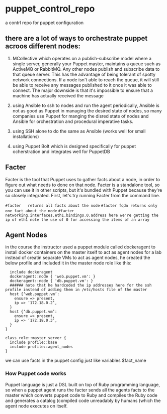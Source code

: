 # puppet_control_repo
a contrl repo for puppet configuration


## there are a lot of ways to orchestrate puppet acroos different nodes:
1. MCollective which operates on a publish-subscribe model where a single server, generally your Puppet master, maintains a queue such as ActiveMQ or RabbitMQ. Any other nodes publish and subscribe data to that queue server. This has the advantage of being tolerant of spotty network connections. If a node isn't able to reach the queue, it will still be able to receive any messages published to it once it was able to connect. The major downside is that it's impossible to ensure that a machine has actually received the message

2. using Ansible to ssh to nodes and run the agent periodically, Ansible is not as good as Puppet in managing the desired state of nodes, so many companies use Puppet for manging the disred state of nodes and Ansible for orchestration and procedural imperative tasks. 

3. using SSH alone to do the same as Ansible (works well for small installations)

4. using Puppet Bolt which is designed specifically for puppet ocherstration and integrates well for PuppetDB

## Facter
Facter is the tool that Puppet uses to gather facts about a node, in order to figure out what needs to done on that node. Facter is a standalone tool, so you can use it in other scripts, but it's bundled with Puppet because they're so closely integrated. First, let's try running Facter from the command line.

`#facter   returns all facts about the node`
`#facter fqdn returns only one fact about the node`
`#facter networking.interfaces.eth1.bindings.0.address here we're getting the ip of eth1 note the use of 0 for accessing the items of an array`

## Agent Nodes
in the course the instructor used a puppet module called dockeragent to install docker containers on the master itself to act as agent nodes for a lab instead of creatin separate VMs to act as agent nodes, he created the below profile and included it in the master node role like this:

```class profile::agent_nodes {
  include dockeragent
  dockeragent::node { 'web.puppet.vm': }
  dockeragent::node { 'db.puppet.vm': }
  ###### note that he hardcoded the ip addresses here for the ssh profile instead of adding them in /etc/hosts file of the master
  host {‘web.puppet.vm’:
    ensure => present,
    ip => ‘172.18.0.2’,
  }
  host {‘db.puppet.vm’:
    ensure => present,
    ip => ‘172.18.0.3’,
  }
}

class role::master_server {
  include profile::base
  include profile::agent_nodes
}
```
we can use facts in the puppet config just like variables $fact_name

### How Puppet code works
Puppet language is just a DSL built on top of Ruby programming language, so when a puppet agent runs the facter sends all the agents facts to the master which converts puppet code to Ruby and compiles the Ruby code and generates a catalog (compiled code unreadably by humans )which the agent node executes on itself.

